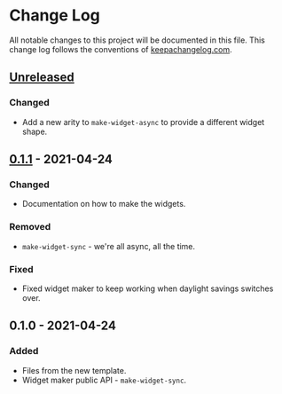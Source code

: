 # Change Log
All notable changes to this project will be documented in this file. This change log follows the conventions of [keepachangelog.com](http://keepachangelog.com/).

## [Unreleased]
### Changed
- Add a new arity to `make-widget-async` to provide a different widget shape.

## [0.1.1] - 2021-04-24
### Changed
- Documentation on how to make the widgets.

### Removed
- `make-widget-sync` - we're all async, all the time.

### Fixed
- Fixed widget maker to keep working when daylight savings switches over.

## 0.1.0 - 2021-04-24
### Added
- Files from the new template.
- Widget maker public API - `make-widget-sync`.

[Unreleased]: https://github.com/your-name/clojure-api/compare/0.1.1...HEAD
[0.1.1]: https://github.com/your-name/clojure-api/compare/0.1.0...0.1.1
